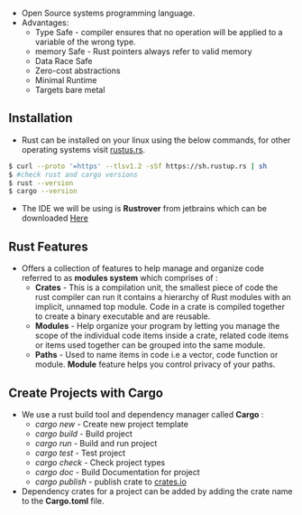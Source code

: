 - Open Source systems programming language.
- Advantages:
	- Type Safe - compiler ensures that no operation will be applied to a variable of the wrong type.
	- memory Safe - Rust pointers always refer to valid memory
	- Data Race Safe
	- Zero-cost abstractions
	- Minimal Runtime
	- Targets bare metal

## Installation

- Rust can be installed on your linux using the below commands, for other operating systems visit [rustus.rs](https://rustup.rs/).
``` zsh
$ curl --proto '=https' --tlsv1.2 -sSf https://sh.rustup.rs | sh
$ #check rust and cargo versions
$ rust --version
$ cargo --version
```

- The IDE we will be using is **Rustrover** from jetbrains which can be downloaded [Here](https://www.jetbrains.com/rust/download/#section=linux)
## Rust Features
- Offers a collection of features to help manage and organize code referred to as **modules system** which comprises of :
	- **Crates** - This is a compilation unit, the smallest piece of code the rust compiler can run it contains a hierarchy of Rust modules with an implicit, unnamed top module. Code in a crate is compiled together to create a binary executable and are reusable.
	- **Modules** - Help organize your program by letting you manage the scope of the individual code items inside a crate, related code items or items used together can be grouped into the same module.
	- **Paths** - Used to name items in code i.e a vector, code function or module. **Module** feature helps you control privacy of your paths.

## Create Projects with Cargo
- We use a rust build tool and dependency manager called **Cargo** :
	- _cargo new_ - Create new project template
	- _cargo build_ - Build project
	- _cargo run_ - Build and run project
	- _cargo test_ - Test project
	- _cargo check_ - Check project types
	- _cargo doc_ - Build Documentation for project
	- _cargo publish_ - publish crate to [crates.io](https://crates.io/)
- Dependency crates for a project can be added by adding the crate name to the **Cargo.toml** file.
